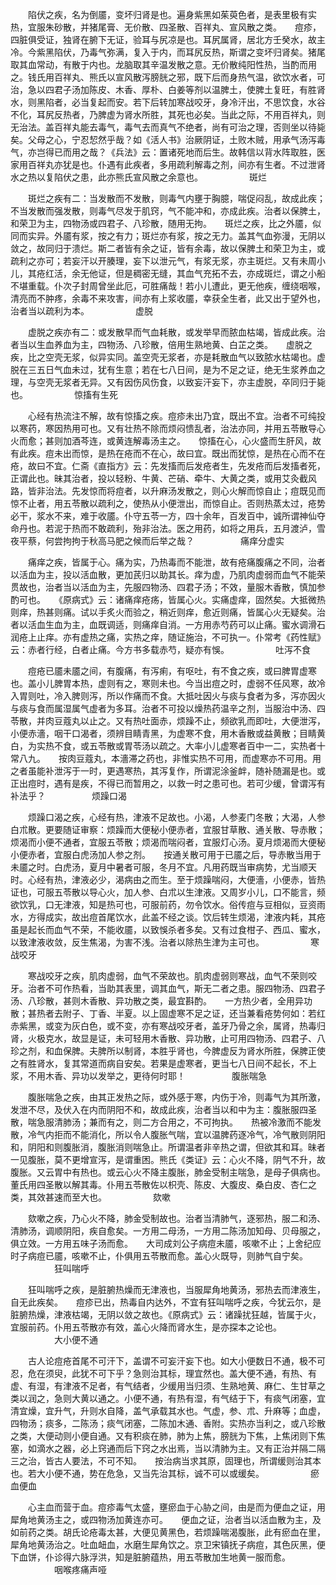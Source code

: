 <!-- { "loadSidebar": true } -->
　　陷伏之疾，名为倒靥，变坏归肾是也。遍身紫黑如茱萸色者，是表里极有实热，宜服朱砂散，并猪尾膏、无价散、四圣散、百祥丸、宣风散之类。　　痘疹，四脏俱受证，独肾在腑下无证，验耳与尻凉是也。耳尻属肾，居北方壬癸水，故主冷。今紫黑陷伏，乃毒气弥满，复入于内，而耳尻反热，斯谓之变坏归肾矣。猪尾取其血常动，有散于内也。龙脑取其辛温发散之意。无价散纯阳性热，当酌而用之。钱氏用百祥丸、熊氏以宣风散泻膀胱之邪，既下后而身热气温，欲饮水者，可治，急以四君子汤加陈皮、木香、厚朴、白姜等剂以温脾土，使脾土复旺，有胜肾水，则黑陷者，必当复起而安。若下后转加寒战咬牙，身冷汗出，不思饮食，水谷不化，耳尻反热者，乃脾虚为肾水所胜，其死也必矣。当此之际，不用百祥丸，则无治法。盖百祥丸能去毒气，毒气去而真气不绝者，尚有可治之理，否则坐以待毙矣。父母之心，宁忍恝然乎哉？如《活人书》治厥阴证，土败木贼，用承气汤泻毒气，亦岂得已而用之哉？《兵法》云：置诸死地而后生。故韩信以背水阵取胜，医家用百祥丸亦犹是也。仆遇有此疾者，多用疏利解毒之剂，间亦有生者。不过泄肾水之热以复陷伏之患，此亦熊氏宣风散之余意也。
　　　　　斑烂

　　斑烂之疾有二：当发散而不发散，则毒气内壅于胸臆，喘促闷乱，故成此疾；不当发散而强发散，则毒气尽发于肌窍，气不能冲和，亦成此疾。治者以保脾土，和荣卫为主，四物汤或四君子、八珍散，随用无拘。　　斑烂之疾，比之外靥，似同而实异。外靥有浆，按之有力；斑烂亦有浆，按之无力。盖其气血弥漫，无阴以敛之，故同归于溃烂。斯二者皆有余之证，皆有余毒，故以保脾土和荣卫为主，或疏利之亦可；若妄汗以开腠理，妄下以泄元气，有浆无浆，亦主斑烂。又有未周小儿，其疮红活，余无他证，但是稠密无缝，其血气充拓不去，亦成斑烂，谓之小船不堪重载。仆次子封周曾坐此厄，可胜痛哉！若小儿遭此，更无他疾，缠绕咽喉，清亮而不肿疼，余毒不来攻害，间亦有上浆收靥，幸获全生者，此又出于望外也，治者当以疏利为本。
　　　　　虚脱

　　虚脱之疾亦有二：或发散早而气血耗散，或发举早而脓血枯竭，皆成此疾。治者当以生血养血为主，四物汤、八珍散，倍用生熟地黄、白芷之类。　　虚脱之疾，比之空壳无浆，似异实同。盖空壳无浆者，亦是耗散血气以致脓水枯竭也。虚脱在三五日气血未过，犹有生意；若在七八日间，是为不足之证，绝无生浆养血之理，与空壳无浆者无异。又有因伤风伤食，以致妄汗妄下，亦主虚脱，卒同归于毙也。
　　　　　惊搐有生死

　　心经有热流注不解，故有惊搐之疾。痘疹未出乃宜，既出不宜。治者不可纯投以寒药，寒因热用可也。又有壮热不除而烦闷愦乱者，治法亦同，并用五苓散导心火而愈；甚则加酒芩连，或黄连解毒汤主之。　　惊搐在心，心火盛而生肝风，故有此疾。痘未出而惊，是热在疮而不在心，故曰宜。既出而犹惊，是热在心而不在疮，故曰不宜。仁斋《直指方》云：先发搐而后发疮者生，先发疮而后发搐者死，正谓此也。昧其治者，投以轻粉、牛黄、芒硝、牵牛、大黄之类，或用艾灸截风路，皆非治法。先发惊而将痘者，以升麻汤发散之，则心火解而惊自止；痘既见而惊不止者，用五苓散以疏利之，使热从小便泄出，而惊自止。否则热蒸太过，疮势必干，浆水不来，难于收靥。仆守五苓一方，四十余年，百发百中，诚所谓神仙夺命丹也。若泥于热而不敢疏利，殆非治法。医之用药，如将之用兵，五月渡泸，雪夜平蔡，何尝拘拘于秋高马肥之候而后举之哉？
　　　　　痛痒分虚实

　　痛痒之疾，皆属于心。痛为实，乃热毒而不能泄，故有疮痛腹痛之不同，治者以活血为主，投以活血散，更加芪归以助其长。痒为虚，乃肌肉虚弱而血气不能荣贯故也，治者当以活血为主，先服四物汤、四君子汤；不效，量服木香散，慎加参酌可也。　　《原病式》云：诸痛痒疮疡，皆属心火。实痛虚痒，固然矣。大抵微热则痒，热甚则痛。试以手炙火而验之，稍近则痒，愈近则痛，皆属心火无疑矣。治者以活血生血为主，血既调适，则痛痒自消。一方用赤芍药可以止痛。蜜水调滑石润疮上止痒。亦有虚热之痛，实热之痒，随证施治，不可执一。仆常考《药性赋》云：赤者行经，白者止痛。今方书多载赤芍，疑亦有悞。
　　　　　吐泻不食

　　痘疮已靥未靥之间，有腹痛，有泻痢，有呕吐，有不食之疾，或曰脾胃虚寒也。盖小儿脾胃本热，虚则有之，寒则未也。今当出痘之时，虚弱不任风寒，故冷入胃则吐，冷入脾则泻，所以作痛而不食。大抵吐因火与痰与食者为多，泻亦因火与痰与食而属湿属气虚者为多耳。治者不可投以燥热药温辛之剂，当服治中汤、四苓散，并肉豆蔻丸以止之。又有热吐面赤，烦躁不止，频欲乳而即吐，大便泄泻，小便赤濇，咽干口渴者，须辨目睛青黑，为虚寒不食，用木香散或益黄散；目睛黄白，为实热不食，或五苓散或胃苓汤以疏之。大率小儿虚寒者百中一二，实热者十常八九。　　按肉豆蔻丸，本濇滞之药也，非惟实热不可用，而虚寒亦不可用。用之者虽能补泄泻于一时，更遇寒热，其泻复作，所谓泥涂釜衅，随补随漏是也。或正出痘时，遇有是疾，不得已而暂用之，以救一时之患可也。若可少缓，曾谓泻有补法乎？
　　　　　烦躁口渴

　　烦躁口渴之疾，心经有热，津液不足故也。小渴，人参麦门冬散；大渴，人参白朮散。更要随证审察：烦躁而大便秘小便赤者，宜服甘草散、通关散、导赤散；烦渴而小便不通者，宜服五苓散；烦渴而喘闷者，宜服灯心汤。夏月烦渴而大便秘小便赤者，宜服白虎汤加人参之剂。　　按通关散可用于已靥之后，导赤散当用于未靥之时。白虎汤，夏月中暑者可服，冬月不宜。凡用药既当审病势，尤当顺天时。心经有热，津液必少，渴病由之而生。至于烦躁喘闷，大便濇，小便赤，皆热证也，可服五苓散以导心火，加人参、白朮以生津液。又周岁小儿，口不能言，频欲饮乳，口无津液，知是热可也，可服前药，勿令饮水。俗传痘与豆相似，豆资雨水，方得成实，故出痘首尾饮水，此盖不经之谈。饮后转生烦渴，津液内耗，其疮虽是起长而血气不荣，不能收靥，以致悞杀者多矣。又有过食柑子、西瓜、蜜水，以致津液收敛，反生焦渴，为害不浅。治者以除热生津为主可也。
　　　　　寒战咬牙

　　寒战咬牙之疾，肌肉虚弱，血气不荣故也。肌肉虚弱则寒战，血气不荣则咬牙。治者不可作热看，当助其表里，调其血气，斯无二者之患。服四物汤、四君子汤、八珍散，甚则木香散、异功散之类，最宜斟酌。　　一方热少者，全用异功散；甚热者去附子、丁香、半夏。以上固虚寒不足之证，还当兼看疮势何如：若红赤紫黑，或变为灰白色，或不变，亦有寒战咬牙者，盖牙乃骨之余，属肾，热毒归肾，火极克水，故显是证，未可轻用木香散、异功散，止可用四物汤、四君子、八珍之剂，和血保脾。夫脾所以制肾，本胜乎肾也，今脾虚反为肾水所胜，保脾正使之有胜肾水，复其常道而病自安矣。若果是虚寒者，更当七八日间不起长，不上浆，不用木香、异功以发举之，更待何时耶！
　　　　　腹胀喘急

　　腹胀喘急之疾，由其正发热之际，或外感于寒，内伤于冷，则毒气为其所激，发泄不尽，及伏入在内而阴阳不和，故成此疾，治者当以和中为主：腹胀服四圣散，喘急服清肺汤；兼而有之，则二方合用之，不可拘执。　　热被冷激而不能发散，冷气内拒而不能消化，所以令人腹胀气喘，宜以温脾药逐冷气，冷气散则阴阳和，阴阳和则腹胀消，腹胀消则喘急止。所谓温者非辛热之谓，但欲其和耳。昧者一见腹胀，莫不更增宣泻，是谓重困。熊氏《类证》云：心火不降，阴气不升，故腹胀。又云胃中有热也。或云心火不降主腹胀，肺金受制主喘急，是母子俱病也。董氏用四圣散以解其毒。仆用五苓散佐以枳壳、陈皮、大腹皮、桑白皮、杏仁之类，其效甚速而至大也。
　　　　　欬嗽

　　欬嗽之疾，乃心火不降，肺金受制故也。治者当清肺气，逐邪热，服二和汤、清肺汤，调顺阴阳，疾自愈矣。一方用二母汤，一方用二陈汤加知母、贝母服之，俱立效。一方用五味子汤而愈。　　大司成刘公子病痘未靥，咳嗽不止；上舍纪应时子病痘已靥，咳嗽不止，仆俱用五苓散而愈。盖心火既导，则肺气自宁矣。
　　　　　狂叫喘呼

　　狂叫喘呼之疾，是脏腑热燥而无津液也，当服犀角地黄汤，邪热去而津液生，自无此疾矣。　　痘疹已出，热毒自内达外，不宜有狂叫喘呼之疾，今犹云尔，是脏腑热燥，津液枯竭，无阴以敛之故也。《原病式》云：诸躁扰狂越，皆属于火，宜服前药。仆用五苓散亦有效，盖心火降而肾水生，是亦探本之论也。
　　　　　大小便不通

　　古人论痘疮首尾不可汗下，盖谓不可妄汗妄下也。如大小便数日不通，极不可忍，危在须臾，此犹不可下乎？急则治其标，理宜然也。盖大便不通，有热、有虚、有湿，有津液不足者，有气结者，少缓用当归须、生熟地黄、麻仁、生甘草之类以润之，急则大黄以通之。小便不通，有热有湿，有气结于下，有痰气闭塞，宜清宜燥，宜升气，升则水自降，盖气承载其水也。气虚，参、朮、升麻等；血虚，四物汤；痰多，二陈汤；痰气闭塞，二陈加木通、香附。实热亦当利之，或八珍散之类，大便动则小便自通。又有积痰在肺，肺为上焦，膀胱为下焦，上焦闭则下焦塞，如滴水之器，必上窍通而后下窍之水出焉，当以清肺为主。又有正治并隔二隔三之治，皆古人要法，不可不知。　　按治病当求其原，固理也，所谓缓则治其本也。若大小便不通，势在危急，又当先治其标，诚不可以或缓矣。
　　　　　瘀血便血

　　心主血而营于血。痘疹毒气太盛，壅瘀血于心胁之间，由是而为便血之证，用犀角地黄汤主之，或四物汤加黄连亦可。　　便血之证，治者当以活血散为主，及如前药之类。胡氏论疮毒太甚，大便见黄黑色，若烦躁喘渴腹胀，此有瘀血在里，犀角地黄汤治之。吐血衄血，水磨生犀角饮之。京卫宋镇抚子病痘，其色灰黑，便下血饼，仆诊得六脉浮洪，知是脏腑蕴热，用五苓散加生地黄一服而愈。
　　　　　咽喉疼痛声哑

